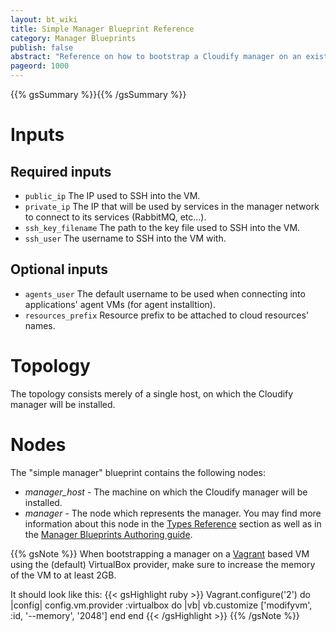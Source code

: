 ```yaml
---
layout: bt_wiki
title: Simple Manager Blueprint Reference
category: Manager Blueprints
publish: false
abstract: "Reference on how to bootstrap a Cloudify manager on an existing machine"
pageord: 1000
---
```


{{% gsSummary %}}{{% /gsSummary %}}


# Inputs

## Required inputs

* `public_ip` The IP used to SSH into the VM.
* `private_ip` The IP that will be used by services in the manager network to connect to its services (RabbitMQ, etc...).
* `ssh_key_filename` The path to the key file used to SSH into the VM.
* `ssh_user` The username to SSH into the VM with.

## Optional inputs

* `agents_user` The default username to be used when connecting into applications' agent VMs (for agent installtion).
* `resources_prefix` Resource prefix to be attached to cloud resources' names.


# Topology

The topology consists merely of a single host, on which the Cloudify manager will be installed.


# Nodes

The "simple manager" blueprint contains the following nodes:

  - *manager_host* - The machine on which the Cloudify manager will be installed.
  - *manager* - The node which represents the manager. You may find more information about this node in the [Types Reference](#reference-types.html#cloudifymanager-type) section as well as in the [Manager Blueprints Authoring guide](getting-started-write-blueprint.html).

{{% gsNote %}}
When bootstrapping a manager on a [Vagrant](https://www.vagrantup.com) based VM using the (default) VirtualBox provider, make sure to increase the memory of the VM to at least 2GB.

It should look like this:
{{< gsHighlight  ruby >}}
Vagrant.configure('2') do |config|
  config.vm.provider :virtualbox do |vb|
    vb.customize ['modifyvm', :id, '--memory', '2048']
  end
end
{{< /gsHighlight >}}
{{% /gsNote %}}
